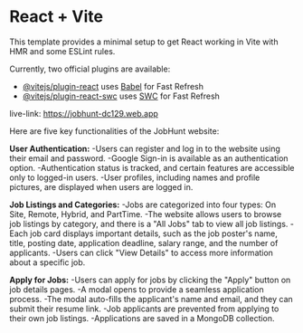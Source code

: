 # React + Vite

This template provides a minimal setup to get React working in Vite with HMR and some ESLint rules.

Currently, two official plugins are available:

- [@vitejs/plugin-react](https://github.com/vitejs/vite-plugin-react/blob/main/packages/plugin-react/README.md) uses [Babel](https://babeljs.io/) for Fast Refresh
- [@vitejs/plugin-react-swc](https://github.com/vitejs/vite-plugin-react-swc) uses [SWC](https://swc.rs/) for Fast Refresh


live-link: https://jobhunt-dc129.web.app



Here are five key functionalities of the JobHunt website:

**User Authentication:**
    -Users can register and log in to the website using their email and password.
    -Google Sign-in is available as an authentication option.
    -Authentication status is tracked, and certain features are accessible only to logged-in users.
    -User profiles, including names and profile pictures, are displayed when users are logged in.

**Job Listings and Categories:**
    -Jobs are categorized into four types: On Site, Remote, Hybrid, and PartTime.
    -The website allows users to browse job listings by category, and there is a "All Jobs" tab to view all job listings.
    -Each job card displays important details, such as the job poster's name, title, posting date, application deadline, salary range, and the number of applicants.
    -Users can click "View Details" to access more information about a specific job.

**Apply for Jobs:**
    -Users can apply for jobs by clicking the "Apply" button on job details pages.
    -A modal opens to provide a seamless application process.
    -The modal auto-fills the applicant's name and email, and they can submit their resume link.
    -Job applicants are prevented from applying to their own job listings.
    -Applications are saved in a MongoDB collection.

